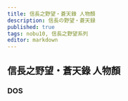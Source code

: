 ```yaml
---
title: 信長之野望・蒼天錄 人物顏
description: 信長の野望・蒼天録
published: true
tags: nobu10, 信長之野望系列
editor: markdown
---
```


## 信長之野望・蒼天錄 人物顏

### DOS
